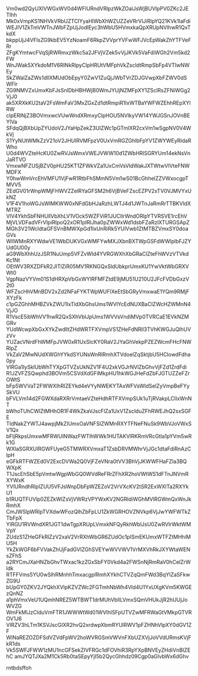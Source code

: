 Vm0wd2QyUXlVWGxWV0d4WFlURndVRlpzWkZOalJsWjBUVlpPV0ZKc2JETlhh
Mk0xVmpKS1NHVkVRbUZTClYyaHlWbXhWZUZZeVRrVlJiRlpYQ21KVk1IaFdi
WEJIV1ZkTmVWTnJWbFZpUjJodlEyc3hWbU5HVmxkaQpXRUpNVlhwR1QxTkdX
bkppUjJ4VFlsZG9kbEV5YzNoamF6RkpZVVprYVFwWFJVcEpWakZhYTFVeFRr
ZFgKYmtwcFVqSjRWRmxzWkc5a2JFVjVZek5vVjJKVk5VaFdiWGh2Vm5kd2FW
WnJWak5XYkdoM1V6RlNkRlpyClpHRUtVMFphVkZscldtRmpSbFp4VTIwNWEy
SkZWalZaZWs1dllXMUdObEpyY0ZwV1ZuQjJWbTVrZDJGVwpXbFZWV0dSWFlr
ZG9NMVZxUmxKbFJsSnlDbHBHWjB0WmJYUjNZMFpXY1ZSclRsZFNiWGg2VjJ0
ak5XRXkKU2taV2FsWmFaV3MxZGxZd1dtRmpiR1IxWTBaYWFWZEhhREpXYlRW
clpERlNjZ3BOVmxwcVUwWndXRmxyClpHOU5NVlkyVW14YWJGSnJOVnBEYlVa
SFdqQjBXbUpZYUdoV2JYaHpZekZ3UlZWc1pGTmlXR2cxVm1wSgpNV0V4WkVj
S1YyNUtWMkZzV21oV2JHUlRVMFpzV0UxVmRGZGhlbFpYV1ZWYWEyRldaRWho
U0d4WVZteHcKU0ZwRVJsWmxVWEJVWW10d1ZWbHRlSGRYUm14ekNsVnJaRTVO
VmxwNFZUSjBZV0pHU25KT1ZFWkVZa1UxCmVsVldWakJXTWtwVlVteFNWMDFX
Y0hwWmVrcEhVMFU1VjFwR1RtbFhSMmN5Vm1wS01BcGhhelZZVWxocgpTMVV5
ZEdGV01rWnpWMjFHWVZZelRYaGFSM2h6VjBVeFZscEZPV2xTV0VJMVYxUkNZ
V1F4V1hoWGJsWlMKWW0xNFdGbHJaRzhLWTJ4d1JWTnJaRmRrTTBKVldXMTRZ
VlV4YkhSbFNHUllVbXhLV1VOck5WZFViR1JUCllrWndORlpYTVRSVE1rcEhV
MjVLVDFadVFrVlpiRlpoQ2xOR1pIRlJha0pZWWxWd1dsbFZaRzlXTURGSApZ
MGh3V21WcldtaGFSVnBMWXpGd1IxUnRiRk5YUlVwb1ZtMTBZVmxSY0doaGVs
WllWMnRXYWdwVE1WbDUKVGxWMFYwMXJXbnBXTWpGSFdWWlplbFJZYUdGU00y
aG9WbXhhUzJSR1NuUmpSVFZvWld4YVRGWXhXbGRaClZteFhWVzVTVkdKc1Nt
OEtWV3RXZDFkR2JITlZiR05MV1RKNGQxSldUbkprUmxKU1YwVktWbGRXVWt0
VgpNazVYVm01S1dHRXpVbGxWYlRFMFZtdE9jMU51U210U2JFcFVDbGxzV2t0
WFZscHhVMnBDV2xZd2NFaFYKTWpWUFlXeEtSbGRyVmxwaE1YQm9RMjFXYzFk
c1pGZGhhMHBZVkZWU1IxTldXbGhsUms1WVlYcEdNUXBaClZWcHZWMnN4VjJO
R1VscE5ibWhVV1hwR2QxSXhVblJpUms1WVVsVndiMVp0TVRCaE1EVkNZMGRv
YUdWcwpXbGxXYkZwdlltZHdWRTFXVmpVS1ZHeFdNRll3TVhKWGJuQlhUVzVv
YUZacVNrdFhWMFpJVW0xR1UxSlcKY0RaV2JYaGhVekpPZEZWcmFHcFNWRlpZ
VkZaV2MwNUdXWGhYYkdSYUNsWnRlRmhXTVdoelZqSktjbU5HClowdFdha0py
VlRGa1IySklUbWhTYXpGTVZsUkNZV1F4U2xkVGJrNVlZbGhvVjFZd1ZrdFdi
R1JZVFZSQwphd3BOVm5CSVdXdGFiMkpHU1hkWGJHeFdZbFJGTUZZeFZrOWtS
bFp5WVVaT2FWWXlhRlZEYkd4eVYyNWEKYTAxWFVsWldSelZyVmpBeFYySkVU
bFVLVm14d2FGWXdaRXRrVmtaeVZteHdhRTFXVmpSUk1uTjRVakpLClIxWnNT
bWhoTUhCWlZtMHhOR1F4WkZkaVJscFlZa1UxV1ZsclduZFhRWEJhQ2sxSGFE
TldNakZYWTJ4awpjMkZIUmxOaVNFSlZWMnRXYTFNeFNuSk9WbVJoVWxSV1Qx
bFljRkpsUmxwMFRWUlNWazFWTlhWWk1HUTAKVlRKRmVRcGtla1pYVm5wRk1G
WXlaSGRXUlRGWFUyeG5TMWRXVmxaT1ZsbDRVMWhrVjJGc1dtaFdiRnAzClpH
eGFkRTFWZEd0V2ExcDVWa2Q0VjFZeVNra0tVV3BhVjJKWWFHaFZla3BQWXpK
T1JscEhSbE5pVmtwWgpWbGQ0WVdReFRrZFhXR2hoVWtWS1dFTnJNVmRXYWxK
YVlURndhRlpIZUU5VFJsWnpDbFpWZEZoV2VrVXcKV2tSR2ExWXlTa2RXYkU1
b1RUQTFUVlp0ZEZkWlZsVjVWRzVPYWxKV2NGRldiWGhMVlRGWmQxWnJkRmhX
CmJWSlpWRlpTVXdwWFozQlhZbFpLU1ZkWGRHOVZNVkp6VjJwYWFWTkZTbFpX
YlRGU1RVWndXR1JGT1dwTgpXRUpLVmxkNFQyRkhWblJsU0ZwRVlrWktWMVpY
ZUdzS1ZHeGFkRlZzV2xaV2VrRXhWbGR6ZUdOc1pISmEKUmxWTFZtMHhiMU5H
YkZkWGF6bFVVakZhUjFadGVIZGhSVEYwWVVWV1VrMXVhRkJXYWtaWENsZFhS
a2RYCmJXaHNZbGhvTWxac1kzZGxSbFY0Vkd4a2FWSnNjRmRaV0hCelZrWldk
RTFFVms5YU0wSlhRMnhhTmxacgplRmhXYkhCTVZqQmFWd3BqYlZaSFkwZG9U
bUpGY0ZKV2JYQkhXVlpKZVZWc2FGTmhNbWh4Vld4U1YxUXgKVm5KWGEzQnNZ
a1phVmxVeU1UQmhNREZ5WTBWT1drMUhVbllLVmxSQmVHUkJjR2hUUjJoWVZG
WmFkMlJzClduVmFTR1JWWWtWd01WVlhlSFpUTVZwMFRWaGtVMkpGTVROV1J6
VlRZV3hLTm1KSVJscGlXR2hvQ2xrdwpXbmRYUlRWV1pFZHNhVlpXY0dGV1ZF
WlNaREZOZDFSdVZVdFpWV2hoWVRGSmVWVnFXbUZXVjJoVVdURmsKVjFkR1ds
Vk5SWFJFWW1zMU1ncGFSekZIVFRGc1dFOVhiR3RpYXpBNVEyZHdiVnBIZEhC
amJYQTJXa2M1Ck5Rb0taSEpyYjI5b2QycGhhdz09Cgp0aGlvbWx6dGhv

rntbdsffoh